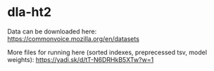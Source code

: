 # dla-ht2

Data can be downloaded here:
https://commonvoice.mozilla.org/en/datasets

More files for running here (sorted indexes, preprecessed tsv, model weights): https://yadi.sk/d/tT-N6DRHkB5XTw?w=1
